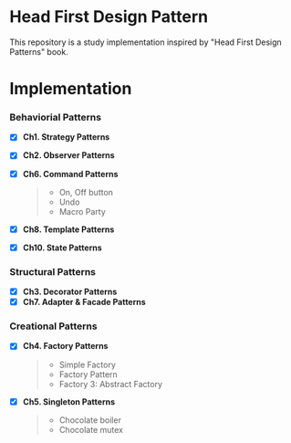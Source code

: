 # Head First Design Pattern
This repository is a study implementation inspired by "Head First Design Patterns" book.



# Implementation

### Behaviorial Patterns
  

- [x] **Ch1. Strategy Patterns** 

- [x] **Ch2. Observer Patterns**

- [x] **Ch6. Command Patterns**

  > - On, Off button
  > - Undo
  > - Macro Party

- [x] **Ch8. Template Patterns**


- [x] **Ch10. State Patterns**

### Structural Patterns

- [x] **Ch3. Decorator Patterns**
- [x] **Ch7. Adapter & Facade Patterns** 

### Creational Patterns
  
- [x] **Ch4. Factory Patterns**
  
  > - Simple Factory
  > - Factory Pattern
  > - Factory 3: Abstract Factory

- [x] **Ch5. Singleton Patterns**

  > - Chocolate boiler
  > - Chocolate mutex
